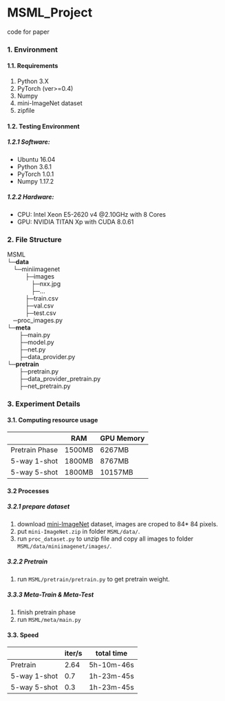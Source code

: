 # MSML_Project
code for paper

### 1. Environment
#### 1.1. Requirements
1. Python 3.X
2. PyTorch (ver>=0.4)
3. Numpy
4. mini-ImageNet dataset
5. zipfile

#### 1.2. Testing Environment
##### 1.2.1 Software:
* Ubuntu 16.04
* Python 3.6.1
* PyTorch 1.0.1
* Numpy 1.17.2

##### 1.2.2 Hardware:
* CPU: Intel Xeon E5-2620 v4 @2.10GHz with 8 Cores
* GPU: NVIDIA TITAN Xp with CUDA 8.0.61

### 2. File Structure

MSML  
└─**data**  
&emsp;└─miniimagenet  
&emsp;&emsp;&emsp;├─images  
&emsp;&emsp;&emsp;&emsp;├─nxx.jpg  
&emsp;&emsp;&emsp;&emsp;├─...  
&emsp;&emsp;&emsp;├─train.csv  
&emsp;&emsp;&emsp;├─val.csv  
&emsp;&emsp;&emsp;├─test.csv  
&emsp;─proc_images.py  
└─**meta**  
&emsp;&emsp;├─main.py  
&emsp;&emsp;├─model.py  
&emsp;&emsp;├─net.py  
&emsp;&emsp;├─data_provider.py  
└─**pretrain**  
&emsp;&emsp;├─pretrain.py  
&emsp;&emsp;├─data_provider_pretrain.py  
&emsp;&emsp;├─net_pretrain.py  
### 3. Experiment Details
#### 3.1. Computing resource usage
|  | RAM | GPU Memory|
| --- | --- | --- |
| Pretrain Phase| 1500MB | 6267MB |
| 5-way 1-shot | 1800MB | 8767MB |
| 5-way 5-shot | 1800MB | 10157MB |

#### 3.2 Processes
##### 3.2.1 prepare dataset
1. download [mini-ImageNet](https://drive.google.com/file/d/1-E1D3aTO0_JmHudiaiaEGzZ-dArZssJp/view) dataset, images are croped to 84* 84 pixels.
2. put `mini-ImageNet.zip` in folder `MSML/data/`.
3. run `proc_dataset.py` to unzip file and copy all images to folder `MSML/data/miniimagenet/images/`.
##### 3.2.2 Pretrain
1. run `MSML/pretrain/pretrain.py` to get pretrain weight.
##### 3.3.3 Meta-Train & Meta-Test
1. finish pretrain phase
2. run `MSML/meta/main.py`
#### 3.3. Speed
|  | iter/s | total time |
| --- | --- | --- |
| Pretrain | 2.64 | 5h-10m-46s |
| 5-way 1-shot | 0.7 | 1h-23m-45s |
| 5-way 5-shot | 0.3 | 1h-23m-45s |
